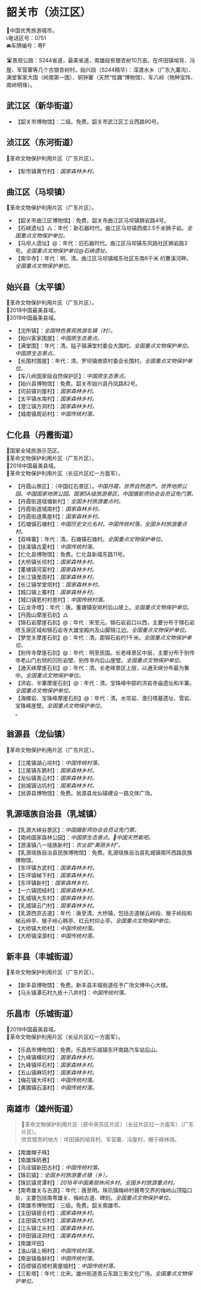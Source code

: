 # 韶关市（浈江区）  
🏅中国优秀旅游城市。   
📞电话区号：0751  
🚘车牌编号：粤F  

🛣️景观公路：S244省道，最美省道，南雄段有银杏树10万亩。在坪田镇坳背、冯屋、军营寨等几个古银杏树村。始兴段（S244精华）：深渡水乡（广东九寨沟）、满堂客家大围（岭南第一围）、铜钟寨（天然“性趣”博物馆）、车八岭（物种宝阵、南岭明珠）。   

## 武江区（新华街道）  
* 【韶关市博物馆】：二级。免费。韶关市武江区工业西路90号。   
  
## 浈江区（东河街道）  
🚩革命文物保护利用片区（广东片区）。   
* 【犁市镇黄竹村】：*国家森林乡村。*  

## 曲江区（马坝镇）  
🚩革命文物保护利用片区（广东片区）。   
* 【韶关市曲江区博物馆】：免费。韶关市曲江区马坝镇狮岩路4号。   
* 【石峡遗址】△：年代：新石器时代。曲江区马坝镇西南2.5千米狮子岩。*全国重点文物保护单位。*   
* 【马坝人遗址】@：年代：旧石器时代。曲江区马坝镇东风路社区狮岩路3号。*全国重点文物保护单位@石峡遗址。*   
* 【南华寺】：年代：明、清。曲江区马坝镇城东社区东南6千米 的曹溪河畔。*全国重点文物保护单位。*  

## 始兴县（太平镇）  
🚩革命文物保护利用片区（广东片区）。   
🏅2018中国最美县域。   
🏅2019中国最美县域。   
* 【沈所镇】：*全国特色景观旅游名镇（村）。*  
* 【始兴客家围屋】：*中国原生态景点。*  
* 【满堂围】：年代：清。隘子镇满堂村委会大围村。*全国重点文物保护单位。中国原生态景点。*  
* 【长围村围屋】：年代：清。罗坝镇燎原村委会长围村。*全国重点文物保护单位。*   
* 【车八岭国家级自然保护区】：*中国原生态景点。*  
* 【始兴县博物馆】：免费。韶关市始兴县丹凤路82号。   
* 【司前镇刘屋村】：*国家森林乡村。*  
* 【太平镇水南村】：*国家森林乡村。*  
* 【澄江镇方洞村】：*国家森林乡村。*  
* 【城南镇周前村】：*中国传统村落。*  

## 仁化县（丹霞街道）  
🚩国家全域旅游示范区。   
🚩革命文物保护利用片区（广东片区）。   
🏅2018中国最美县域。   
🚩革命文物保护利用片区（长征片区红一方面军）。   
* 【丹霞山景区】：（中国红石景区）。*中国丹霞，世界自然遗产。世界地质公园。中国国家地质公园。国家5A级旅游景区。中国摄影师协会会员证免门票。*  
* 【丹霞街道瑶塘新村】：*全国乡村旅游重点村。*  
* 【丹霞街道城南村】：*国家森林乡村。*  
* 【丹霞街道黄屋村】：*国家森林乡村。*  
* 【石塘镇石塘村】：*中国历史文化名村。中国传统村落。全国乡村旅游重点村。*  
* 【双峰寨】：年代：清。石塘镇石塘村。*全国重点文物保护单位。*   
* 【扶溪镇古夏村】：*中国传统村落。*  
* 【仁化县博物馆】：免费。仁化县新城东路11号。   
* 【大桥镇长坝村】：*国家森林乡村。*  
* 【董塘镇河富村】：*国家森林乡村。*  
* 【长江镇里周村】：*国家森林乡村。*  
* 【长江镇学堂垇村】：*国家森林乡村。*  
* 【城口镇上寨村】：*国家森林乡村。*  
* 【城口镇恩村村恩村】：*中国传统村落。*  
* 【云龙寺塔】：年代：唐。董塘镇安岗村后山坡上。*全国重点文物保护单位。*   
* 【丹霞山摩崖石刻】△  
* 【锦石岩摩崖石刻】@：年代：宋至元。锦石岩岩口以西，主要分布于锦石岩喷玉泉区域和锦石岩寺大雄宝殿内及山脚锦江边。*全国重点文物保护单位。*     
* 【梦觉关摩崖石刻】@：年代：清。距锦石岩约1千米。*全国重点文物保护单位。*     
* 【别传寺摩崖石刻】@：年代：明至民国。长老峰景区中层，主要分布于别传寺老山门右侧的凹形岩壁、别传寺内后山崖壁。*全国重点文物保护单位。*     
* 【通天峡摩崖石刻】@：年代：清。长老峰景区上层，以通天峡分布最为集中。*全国重点文物保护单位。*     
* 【洪岩、半寨摩崖石刻】@：年代：清。宝珠峰中部的洪岩寺庙遗址和半寨。*全国重点文物保护单位。*    
* 【海螺岩、宝珠峰摩崖石刻】@：年代：清。水帘岩、澹归塔墓遗址、雪岩、宝珠峰崖壁。*全国重点文物保护单位。*    
。   
  
## 翁源县（龙仙镇）  
🚩革命文物保护利用片区（广东片区）。   
* 【江尾镇湖心坝村】：*中国传统村落。*  
* 【江尾镇东鹊村】：*国家森林乡村。*  
* 【龙仙镇青云村】：*国家森林乡村。*  
* 【翁城镇沾坑村】：*国家森林乡村。*  
* 【翁源县博物馆】：免费。翁源县龙仙镇建设一路文体广场。   

## 乳源瑶族自治县（乳城镇）  
* 【乳源大峡谷景区】：*中国摄影师协会会员证免门票。*  
* 【南岭国家森林公园】：*中国原生态景点。🚩中国天然氧吧。*  
* 【游溪镇八一瑶族新村】：*农业部“美丽乡村”。*  
* 【乳源瑶族自治县民族博物馆】：免费。乳源瑶族自治县乳城镇南环西路民族博物馆。   
* 【东坪镇方武村】：*国家森林乡村。*  
* 【东坪镇梯下村】：*国家森林乡村。*  
* 【东坪镇新村】：*国家森林乡村。*  
* 【一六镇团结村】：*国家森林乡村。*  
* 【乳城镇大东村】：*国家森林乡村。*  
* 【乳城镇云门村】：*国家森林乡村。*  
* 【乳源西京古道】：年代：唐至清。大桥镇，包括古道梯云岭段、猴子岭段和梯云岭亭、猴子岭心韩亭、红云村仰止亭。*全国重点文物保护单位。*   
* 【大桥镇大桥村】：*中国传统村落。*  
* 【大桥镇深源村】：*中国传统村落。*    
  
## 新丰县（丰城街道）  
🚩革命文物保护利用片区（广东片区）。   
* 【新丰县博物馆】：免费。新丰县丰城街道任予广场文博中心大楼。   
* 【马头镇潭石村九栋十八井村】：*中国传统村落。*    
  
## 乐昌市（乐城街道）  
🏅2019中国最美县域。   
🚩革命文物保护利用片区（长征片区红一方面军）。   
* 【乐昌市博物馆】：免费。乐昌市乐城镇东环南路汽车站后山。   
* 【九峰镇横坑村】：*国家森林乡村。*  
* 【九峰镇坪石村】：*国家森林乡村。*  
* 【五山镇麻坑村】：*国家森林乡村。*  
* 【梅花镇大坪村】：*中国传统村落。*  
* 【黄圃镇石溪村】：*中国传统村落。*  

## 南雄市（雄州街道）  
> 🚩革命文物保护利用片区（原中央苏区片区）（长征片区红一方面军）（广东片区）。   
> 欣赏银杏的地方：坪田镇的坳背村、军营寨、冯屋村，帽子峰林场。
* 【南雄帽子峰】  
* 【南雄珠矾巷】   
* 【乌迳镇新田古村】：*中国传统村落。*  
* 【珠玑镇】：*全国乡村旅游重点镇（乡）。*  
* 【珠玑镇灵潭村】：*2018年中国美丽休闲乡村。全国乡村旅游重点村。*  
* 【南粤雄关与古道】：年代：唐至明。珠玑镇梅岭村赣粤交界的梅岭山顶隘口处，主要包括南粤雄关、梅岭古道、碑刻。*全国重点文物保护单位。*   
* 【南雄市博物馆】：三级。免费。韶关南雄市。   
* 【主田镇窑合村】：*国家森林乡村。*  
* 【主田镇大坝村】：*国家森林乡村。*  
* 【江头镇江头村】：*国家森林乡村。*  
* 【坪田镇迳洞村】：*国家森林乡村。*  
* 【南雄坪田】  
* 【油山镇上朔村】：*中国传统村落。*  
* 【南亩镇鱼鲜村】：*中国传统村落。*  
* 【百顺镇百顺村黄屋城村】：*中国传统村落。*  
* 【三影塔】：年代：北宋。雄州街道青云东路三影文化广场。*全国重点文物保护单位。*     